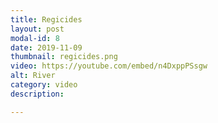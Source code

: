 ```yaml
---
title: Regicides
layout: post
modal-id: 8
date: 2019-11-09
thumbnail: regicides.png
video: https://youtube.com/embed/n4DxppPSsgw
alt: River
category: video
description: 

---
```


